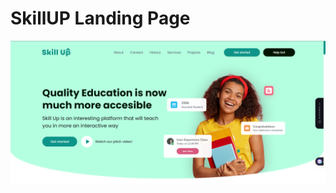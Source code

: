 # SkillUP Landing Page

![dnd_tutorial_thumbnail](https://github.com/yoseflakew25/Skill-Up/blob/main/Screenshot%202023-10-22%20200823.png)
